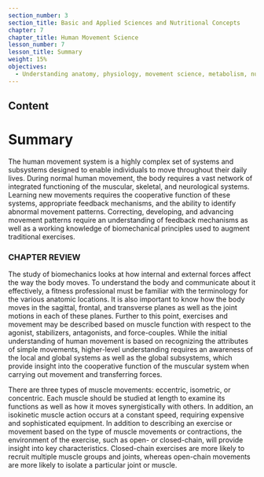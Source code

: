 ```yaml
---
section_number: 3
section_title: Basic and Applied Sciences and Nutritional Concepts
chapter: 7
chapter_title: Human Movement Science
lesson_number: 7
lesson_title: Summary
weight: 15%
objectives:
  - Understanding anatomy, physiology, movement science, metabolism, nutrition, and supplementation.
---
```


## Content
# Summary

The human movement system is a highly complex set of systems and subsystems designed to enable individuals to move throughout their daily lives. During normal human movement, the body requires a vast network of integrated functioning of the muscular, skeletal, and neurological systems. Learning new movements requires the cooperative function of these systems, appropriate feedback mechanisms, and the ability to identify abnormal movement patterns. Correcting, developing, and advancing movement patterns require an understanding of feedback mechanisms as well as a working knowledge of biomechanical principles used to augment traditional exercises.

### CHAPTER REVIEW

The study of biomechanics looks at how internal and external forces affect the way the body moves. To understand the body and communicate about it effectively, a fitness professional must be familiar with the terminology for the various anatomic locations. It is also important to know how the body moves in the sagittal, frontal, and transverse planes as well as the joint motions in each of these planes. Further to this point, exercises and movement may be described based on muscle function with respect to the agonist, stabilizers, antagonists, and force-couples. While the initial understanding of human movement is based on recognizing the attributes of simple movements, higher-level understanding requires an awareness of the local and global systems as well as the global subsystems, which provide insight into the cooperative function of the muscular system when carrying out movement and transferring forces.

There are three types of muscle movements: eccentric, isometric, or concentric. Each muscle should be studied at length to examine its functions as well as how it moves synergistically with others. In addition, an isokinetic muscle action occurs at a constant speed, requiring expensive and sophisticated equipment. In addition to describing an exercise or movement based on the type of muscle movements or contractions, the environment of the exercise, such as open- or closed-chain, will provide insight into key characteristics. Closed-chain exercises are more likely to recruit multiple muscle groups and joints, whereas open-chain movements are more likely to isolate a particular joint or muscle.